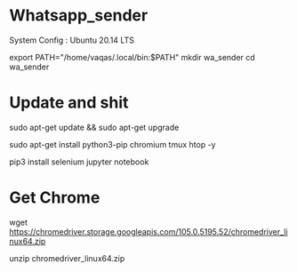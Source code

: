 # Whatsapp_sender

System Config : Ubuntu 20.14 LTS

export PATH="/home/vaqas/.local/bin:$PATH"
mkdir wa_sender
cd wa_sender

# Update and shit
sudo apt-get update && sudo apt-get upgrade 

sudo apt-get install python3-pip chromium tmux htop -y

pip3 install selenium jupyter notebook


# Get Chrome
wget https://chromedriver.storage.googleapis.com/105.0.5195.52/chromedriver_linux64.zip

unzip chromedriver_linux64.zip
